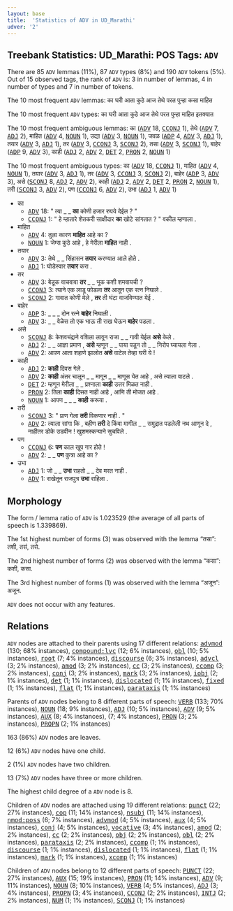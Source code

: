 ```yaml
---
layout: base
title:  'Statistics of ADV in UD_Marathi'
udver: '2'
---
```


## Treebank Statistics: UD_Marathi: POS Tags: `ADV`

There are 85 `ADV` lemmas (11%), 87 `ADV` types (8%) and 190 `ADV` tokens (5%).
Out of 15 observed tags, the rank of `ADV` is: 3 in number of lemmas, 4 in number of types and 7 in number of tokens.

The 10 most frequent `ADV` lemmas: का घरी आता कुठे आज तेथे परत पुन्हा कसा माहित

The 10 most frequent `ADV` types:  का घरी आता कुठे आज तेथे परत पुन्हा माहित इतक्यात

The 10 most frequent ambiguous lemmas: का (<tt><a href="mr-pos-ADV.html">ADV</a></tt> 18, <tt><a href="mr-pos-CCONJ.html">CCONJ</a></tt> 1), तेथे (<tt><a href="mr-pos-ADV.html">ADV</a></tt> 7, <tt><a href="mr-pos-ADJ.html">ADJ</a></tt> 2), माहित (<tt><a href="mr-pos-ADV.html">ADV</a></tt> 4, <tt><a href="mr-pos-NOUN.html">NOUN</a></tt> 1), उद्या (<tt><a href="mr-pos-ADV.html">ADV</a></tt> 3, <tt><a href="mr-pos-NOUN.html">NOUN</a></tt> 1), जवळ (<tt><a href="mr-pos-ADP.html">ADP</a></tt> 4, <tt><a href="mr-pos-ADV.html">ADV</a></tt> 3, <tt><a href="mr-pos-ADJ.html">ADJ</a></tt> 1), तयार (<tt><a href="mr-pos-ADV.html">ADV</a></tt> 3, <tt><a href="mr-pos-ADJ.html">ADJ</a></tt> 1), तर (<tt><a href="mr-pos-ADV.html">ADV</a></tt> 3, <tt><a href="mr-pos-CCONJ.html">CCONJ</a></tt> 3, <tt><a href="mr-pos-SCONJ.html">SCONJ</a></tt> 2), तसा (<tt><a href="mr-pos-ADV.html">ADV</a></tt> 3, <tt><a href="mr-pos-SCONJ.html">SCONJ</a></tt> 1), बाहेर (<tt><a href="mr-pos-ADP.html">ADP</a></tt> 9, <tt><a href="mr-pos-ADV.html">ADV</a></tt> 3), काही (<tt><a href="mr-pos-ADJ.html">ADJ</a></tt> 2, <tt><a href="mr-pos-ADV.html">ADV</a></tt> 2, <tt><a href="mr-pos-DET.html">DET</a></tt> 2, <tt><a href="mr-pos-PRON.html">PRON</a></tt> 2, <tt><a href="mr-pos-NOUN.html">NOUN</a></tt> 1)

The 10 most frequent ambiguous types:  का (<tt><a href="mr-pos-ADV.html">ADV</a></tt> 18, <tt><a href="mr-pos-CCONJ.html">CCONJ</a></tt> 1), माहित (<tt><a href="mr-pos-ADV.html">ADV</a></tt> 4, <tt><a href="mr-pos-NOUN.html">NOUN</a></tt> 1), तयार (<tt><a href="mr-pos-ADV.html">ADV</a></tt> 3, <tt><a href="mr-pos-ADJ.html">ADJ</a></tt> 1), तर (<tt><a href="mr-pos-ADV.html">ADV</a></tt> 3, <tt><a href="mr-pos-CCONJ.html">CCONJ</a></tt> 3, <tt><a href="mr-pos-SCONJ.html">SCONJ</a></tt> 2), बाहेर (<tt><a href="mr-pos-ADP.html">ADP</a></tt> 3, <tt><a href="mr-pos-ADV.html">ADV</a></tt> 3), असे (<tt><a href="mr-pos-SCONJ.html">SCONJ</a></tt> 8, <tt><a href="mr-pos-ADJ.html">ADJ</a></tt> 2, <tt><a href="mr-pos-ADV.html">ADV</a></tt> 2), काही (<tt><a href="mr-pos-ADJ.html">ADJ</a></tt> 2, <tt><a href="mr-pos-ADV.html">ADV</a></tt> 2, <tt><a href="mr-pos-DET.html">DET</a></tt> 2, <tt><a href="mr-pos-PRON.html">PRON</a></tt> 2, <tt><a href="mr-pos-NOUN.html">NOUN</a></tt> 1), तरी (<tt><a href="mr-pos-SCONJ.html">SCONJ</a></tt> 3, <tt><a href="mr-pos-ADV.html">ADV</a></tt> 2), पण (<tt><a href="mr-pos-CCONJ.html">CCONJ</a></tt> 6, <tt><a href="mr-pos-ADV.html">ADV</a></tt> 2), उभा (<tt><a href="mr-pos-ADJ.html">ADJ</a></tt> 1, <tt><a href="mr-pos-ADV.html">ADV</a></tt> 1)


* का
  * <tt><a href="mr-pos-ADV.html">ADV</a></tt> 18: " त्या _ _ <b>का</b> कोणी हजार रुपये देईल ? "
  * <tt><a href="mr-pos-CCONJ.html">CCONJ</a></tt> 1: " हे म्हातारे शेतकरी साक्षीदार <b>का</b> खोटे सांगतात ? " वकील म्हणाला .
* माहित
  * <tt><a href="mr-pos-ADV.html">ADV</a></tt> 4: तुला कारण <b>माहित</b> आहे का ?
  * <tt><a href="mr-pos-NOUN.html">NOUN</a></tt> 1: जेम्स कुठे आहे , हे मेरीला <b>माहित</b> नाही .
* तयार
  * <tt><a href="mr-pos-ADV.html">ADV</a></tt> 3: तेथे _ _ सिंहासन <b>तयार</b> करण्यात आले होते .
  * <tt><a href="mr-pos-ADJ.html">ADJ</a></tt> 1: घोडेस्वार <b>तयार</b> करा .
* तर
  * <tt><a href="mr-pos-ADV.html">ADV</a></tt> 3: बेडूक वाचवावा <b>तर</b> _ _ भूक कशी शमवायची ?
  * <tt><a href="mr-pos-CCONJ.html">CCONJ</a></tt> 3: त्याने एक लाडू फोडला <b>तर</b> आतून एक रत्न निघाले .
  * <tt><a href="mr-pos-SCONJ.html">SCONJ</a></tt> 2: गावात कोणी मेले , <b>तर</b> ती घंटा वाजविण्यात येई .
* बाहेर
  * <tt><a href="mr-pos-ADP.html">ADP</a></tt> 3: _ _ _ दोन रत्ने <b>बाहेर</b> निघाली .
  * <tt><a href="mr-pos-ADV.html">ADV</a></tt> 3: _ _ वेळेस तो एक भाऊ ती राख घेऊन <b>बाहेर</b> पडला .
* असे
  * <tt><a href="mr-pos-SCONJ.html">SCONJ</a></tt> 8: केशवचंद्राने वशिला लावून राजा _ _ गावी येईल <b>असे</b> केले .
  * <tt><a href="mr-pos-ADJ.html">ADJ</a></tt> 2: _ _ आज्ञा प्रमाण , <b>असे</b> म्हणून _ _ पाया पडून तो _ _ निरोप घ्यायला गेला .
  * <tt><a href="mr-pos-ADV.html">ADV</a></tt> 2: आपण आता शहाणे झालोत <b>असे</b> वाटेल तेव्हा घरी ये !
* काही
  * <tt><a href="mr-pos-ADJ.html">ADJ</a></tt> 2: <b>काही</b> दिवस गेले .
  * <tt><a href="mr-pos-ADV.html">ADV</a></tt> 2: <b>काही</b> अंतर चालून _ _ मागून _ _ माणूस येत आहे , असे त्याला वाटले .
  * <tt><a href="mr-pos-DET.html">DET</a></tt> 2: म्हणून मेरीला _ _ प्रश्नाला <b>काही</b> उत्तर मिळत नाही .
  * <tt><a href="mr-pos-PRON.html">PRON</a></tt> 2: तिला <b>काही</b> दिसत नाही आहे , आणि ती मोजत आहे .
  * <tt><a href="mr-pos-NOUN.html">NOUN</a></tt> 1: आपण _ _ _ <b>काही</b> करूया .
* तरी
  * <tt><a href="mr-pos-SCONJ.html">SCONJ</a></tt> 3: " प्राण गेला <b>तरी</b> विकणार नाही . "
  * <tt><a href="mr-pos-ADV.html">ADV</a></tt> 2: त्याला सांगा कि , बहीण <b>तरी</b> दे किंवा मागील _ _ समुद्रात पडलेली नथ आणून दे , नाहीतर डोके उडवीन ! खुशमस्कऱ्याने सुचविले .
* पण
  * <tt><a href="mr-pos-CCONJ.html">CCONJ</a></tt> 6: <b>पण</b> काल खूप गार होते !
  * <tt><a href="mr-pos-ADV.html">ADV</a></tt> 2: _ _ <b>पण</b> कुत्रा आहे का ?
* उभा
  * <tt><a href="mr-pos-ADJ.html">ADJ</a></tt> 1: जो _ _ <b>उभा</b> राहतो _ _ देव मरत नाही .
  * <tt><a href="mr-pos-ADV.html">ADV</a></tt> 1: राखेतून राजपुत्र <b>उभा</b> राहिला .

## Morphology

The form / lemma ratio of `ADV` is 1.023529 (the average of all parts of speech is 1.339869).

The 1st highest number of forms (3) was observed with the lemma “तसा”: तशी, तसं, तसे.

The 2nd highest number of forms (2) was observed with the lemma “कसा”: कशी, कसा.

The 3rd highest number of forms (1) was observed with the lemma “अजून”: अजून.

`ADV` does not occur with any features.


## Relations

`ADV` nodes are attached to their parents using 17 different relations: <tt><a href="mr-dep-advmod.html">advmod</a></tt> (130; 68% instances), <tt><a href="mr-dep-compound-lvc.html">compound:lvc</a></tt> (12; 6% instances), <tt><a href="mr-dep-obl.html">obl</a></tt> (10; 5% instances), <tt><a href="mr-dep-root.html">root</a></tt> (7; 4% instances), <tt><a href="mr-dep-discourse.html">discourse</a></tt> (6; 3% instances), <tt><a href="mr-dep-advcl.html">advcl</a></tt> (3; 2% instances), <tt><a href="mr-dep-amod.html">amod</a></tt> (3; 2% instances), <tt><a href="mr-dep-cc.html">cc</a></tt> (3; 2% instances), <tt><a href="mr-dep-ccomp.html">ccomp</a></tt> (3; 2% instances), <tt><a href="mr-dep-conj.html">conj</a></tt> (3; 2% instances), <tt><a href="mr-dep-mark.html">mark</a></tt> (3; 2% instances), <tt><a href="mr-dep-iobj.html">iobj</a></tt> (2; 1% instances), <tt><a href="mr-dep-det.html">det</a></tt> (1; 1% instances), <tt><a href="mr-dep-dislocated.html">dislocated</a></tt> (1; 1% instances), <tt><a href="mr-dep-fixed.html">fixed</a></tt> (1; 1% instances), <tt><a href="mr-dep-flat.html">flat</a></tt> (1; 1% instances), <tt><a href="mr-dep-parataxis.html">parataxis</a></tt> (1; 1% instances)

Parents of `ADV` nodes belong to 8 different parts of speech: <tt><a href="mr-pos-VERB.html">VERB</a></tt> (133; 70% instances), <tt><a href="mr-pos-NOUN.html">NOUN</a></tt> (18; 9% instances), <tt><a href="mr-pos-ADJ.html">ADJ</a></tt> (10; 5% instances), <tt><a href="mr-pos-ADV.html">ADV</a></tt> (9; 5% instances), <tt><a href="mr-pos-AUX.html">AUX</a></tt> (8; 4% instances),  (7; 4% instances), <tt><a href="mr-pos-PRON.html">PRON</a></tt> (3; 2% instances), <tt><a href="mr-pos-PROPN.html">PROPN</a></tt> (2; 1% instances)

163 (86%) `ADV` nodes are leaves.

12 (6%) `ADV` nodes have one child.

2 (1%) `ADV` nodes have two children.

13 (7%) `ADV` nodes have three or more children.

The highest child degree of a `ADV` node is 8.

Children of `ADV` nodes are attached using 19 different relations: <tt><a href="mr-dep-punct.html">punct</a></tt> (22; 27% instances), <tt><a href="mr-dep-cop.html">cop</a></tt> (11; 14% instances), <tt><a href="mr-dep-nsubj.html">nsubj</a></tt> (11; 14% instances), <tt><a href="mr-dep-nmod-poss.html">nmod:poss</a></tt> (6; 7% instances), <tt><a href="mr-dep-advmod.html">advmod</a></tt> (4; 5% instances), <tt><a href="mr-dep-aux.html">aux</a></tt> (4; 5% instances), <tt><a href="mr-dep-conj.html">conj</a></tt> (4; 5% instances), <tt><a href="mr-dep-vocative.html">vocative</a></tt> (3; 4% instances), <tt><a href="mr-dep-amod.html">amod</a></tt> (2; 2% instances), <tt><a href="mr-dep-cc.html">cc</a></tt> (2; 2% instances), <tt><a href="mr-dep-obj.html">obj</a></tt> (2; 2% instances), <tt><a href="mr-dep-obl.html">obl</a></tt> (2; 2% instances), <tt><a href="mr-dep-parataxis.html">parataxis</a></tt> (2; 2% instances), <tt><a href="mr-dep-ccomp.html">ccomp</a></tt> (1; 1% instances), <tt><a href="mr-dep-discourse.html">discourse</a></tt> (1; 1% instances), <tt><a href="mr-dep-dislocated.html">dislocated</a></tt> (1; 1% instances), <tt><a href="mr-dep-flat.html">flat</a></tt> (1; 1% instances), <tt><a href="mr-dep-mark.html">mark</a></tt> (1; 1% instances), <tt><a href="mr-dep-xcomp.html">xcomp</a></tt> (1; 1% instances)

Children of `ADV` nodes belong to 12 different parts of speech: <tt><a href="mr-pos-PUNCT.html">PUNCT</a></tt> (22; 27% instances), <tt><a href="mr-pos-AUX.html">AUX</a></tt> (15; 19% instances), <tt><a href="mr-pos-PRON.html">PRON</a></tt> (11; 14% instances), <tt><a href="mr-pos-ADV.html">ADV</a></tt> (9; 11% instances), <tt><a href="mr-pos-NOUN.html">NOUN</a></tt> (8; 10% instances), <tt><a href="mr-pos-VERB.html">VERB</a></tt> (4; 5% instances), <tt><a href="mr-pos-ADJ.html">ADJ</a></tt> (3; 4% instances), <tt><a href="mr-pos-PROPN.html">PROPN</a></tt> (3; 4% instances), <tt><a href="mr-pos-CCONJ.html">CCONJ</a></tt> (2; 2% instances), <tt><a href="mr-pos-INTJ.html">INTJ</a></tt> (2; 2% instances), <tt><a href="mr-pos-NUM.html">NUM</a></tt> (1; 1% instances), <tt><a href="mr-pos-SCONJ.html">SCONJ</a></tt> (1; 1% instances)

